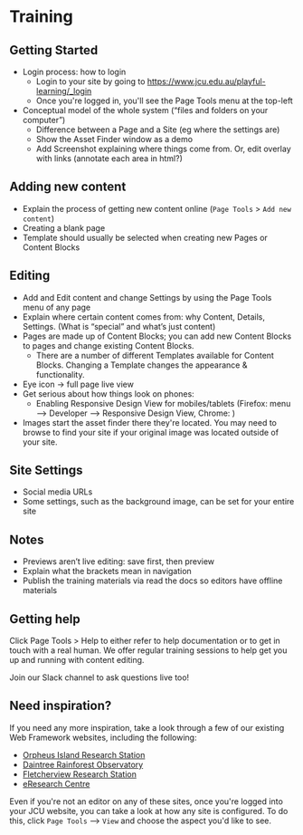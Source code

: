 # Training

## Getting Started

* Login process: how to login
  * Login to your site by going to https://www.jcu.edu.au/playful-learning/_login
  * Once you're logged in, you'll see the Page Tools menu at the top-left
* Conceptual model of the whole system (“files and folders on your computer”)
  * Difference between a Page and a Site (eg where the settings are)
  * Show the Asset Finder window as a demo
  * Add Screenshot explaining where things come from. Or, edit overlay with links (annotate each area in html?)


## Adding new content

* Explain the process of getting new content online (`Page Tools` > `Add new
  content`)
* Creating a blank page
* Template should usually be selected when creating new Pages or Content
Blocks

## Editing

* Add and Edit content and change Settings by using the Page Tools menu of any page
* Explain where certain content comes from: why Content, Details, Settings. (What is “special” and what’s just content)
* Pages are made up of Content Blocks; you can add new Content Blocks to pages and change existing Content Blocks.
  * There are a number of different Templates available for Content Blocks.  Changing a Template changes the appearance & functionality.
* Eye icon -> full page live view
* Get serious about how things look on phones:
    * Enabling Responsive Design View for mobiles/tablets (Firefox: menu —> Developer —> Responsive Design View, Chrome: )
* Images start the asset finder there they're located. You may need to browse to find your site if your original image was located outside of your site. 

## Site Settings

* Social media URLs
* Some settings, such as the background image, can be set for your entire site

## Notes

* Previews aren’t live editing: save first, then preview
* Explain what the brackets mean in navigation
* Publish the training materials via read the docs so editors have offline materials

## Getting help

Click Page Tools > Help to either refer to help documentation or to get in
touch with a real human.  We offer regular training sessions to help get you
up and running with content editing.

Join our Slack channel to ask questions live too!

## Need inspiration?

If you need any more inspiration, take a look through a few of our existing
Web Framework websites, including the following:

* [Orpheus Island Research Station](https://www.jcu.edu.au/orpheus-island)
* [Daintree Rainforest Observatory](https://www.jcu.edu.au/daintree)
* [Fletcherview Research Station](https://www.jcu.edu.au/fletcherview)
* [eResearch Centre](https://www.jcu.edu.au/eresearch)

Even if you're not an editor on any of these sites, once you're logged into
your JCU website, you can take a look at how any site is configured.  To do
this, click `Page Tools` --> `View` and choose the aspect you'd like to see.

